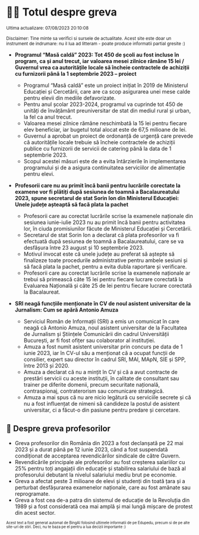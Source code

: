 # 👩‍🏫 Totul despre greva
<sub>Ultima actualizare: 07/08/2023 20:10:08</sub>

<sub>Disclaimer: Tine minte sa verifici si sursele de actualitate. Acest site este doar un instrument de indrumare: nu il lua ad litteram - poate produce informatii partial gresite :)</sub>

- **Programul “Masă caldă” 2023: Tot 450 de școli au fost incluse în program, ca și anul trecut, iar valoarea mesei zilnice rămâne 15 lei / Guvernul vrea ca autoritățile locale să încheie contractele de achiziții cu furnizorii până la 1 septembrie 2023 – proiect**
    - Programul “Masă caldă” este un proiect inițiat în 2019 de Ministerul Educației și Cercetării, care are ca scop asigurarea unei mese calde pentru elevii din mediile defavorizate.
    - Pentru anul școlar 2023-2024, programul va cuprinde tot 450 de unități de învățământ preuniversitar de stat din mediul rural și urban, la fel ca anul trecut.
    - Valoarea mesei zilnice rămâne neschimbată la 15 lei pentru fiecare elev beneficiar, iar bugetul total alocat este de 67,5 milioane de lei.
    - Guvernul a aprobat un proiect de ordonanță de urgență care prevede că autoritățile locale trebuie să încheie contractele de achiziții publice cu furnizorii de servicii de catering până la data de 1 septembrie 2023.
    - Scopul acestei măsuri este de a evita întârzierile în implementarea programului și de a asigura continuitatea serviciilor de alimentație pentru elevi.

- **Profesorii care nu au primit încă banii pentru lucrările corectate la examene vor fi plătiți după sesiunea de toamnă a Bacalaureatului 2023, spune secretarul de stat Sorin Ion din Ministerul Educației: Unele județe așteaptă să facă plata la pachet**
    - Profesorii care au corectat lucrările scrise la examenele naționale din sesiunea iunie-iulie 2023 nu au primit încă banii pentru activitatea lor, în ciuda promisiunilor făcute de Ministerul Educației și Cercetării.
    - Secretarul de stat Sorin Ion a declarat că plata profesorilor va fi efectuată după sesiunea de toamnă a Bacalaureatului, care se va desfășura între 23 august și 10 septembrie 2023.
    - Motivul invocat este că unele județe au preferat să aștepte să finalizeze toate procedurile administrative pentru ambele sesiuni și să facă plata la pachet, pentru a evita dubla raportare și verificare.
    - Profesorii care au corectat lucrările scrise la examenele naționale ar trebui să primească câte 15 lei pentru fiecare lucrare corectată la Evaluarea Națională și câte 25 de lei pentru fiecare lucrare corectată la Bacalaureat.

- **SRI neagă funcțiile menționate în CV de noul asistent universitar de la Jurnalism: Cum se apără Antonio Amuza**
    - Serviciul Român de Informații (SRI) a emis un comunicat în care neagă că Antonio Amuza, noul asistent universitar de la Facultatea de Jurnalism și Științele Comunicării din cadrul Universității București, ar fi fost ofițer sau colaborator al instituției.
    - Amuza a fost numit asistent universitar prin concurs pe data de 1 iunie 2023, iar în CV-ul său a menționat că a ocupat funcții de consilier, expert sau director în cadrul SRI, MAI, MApN, SIE și SPP, între 2013 și 2020.
    - Amuza a declarat că nu a mințit în CV și că a avut contracte de prestări servicii cu aceste instituții, în calitate de consultant sau trainer pe diferite domenii, precum securitate națională, contraspionaj, contraterorism sau comunicare strategică.
    - Amuza a mai spus că nu are nicio legătură cu serviciile secrete și că nu a fost influențat de nimeni să candideze la postul de asistent universitar, ci a făcut-o din pasiune pentru predare și cercetare.

## 🏫 Despre greva profesorilor
- Greva profesorilor din România din 2023 a fost declanșată pe 22 mai 2023 și a durat până pe 12 iunie 2023, când a fost suspendată condiționat de acceptarea revendicărilor sindicale de către Guvern.
- Revendicările principale ale profesorilor au fost creșterea salariilor cu 25% pentru toți angajații din educație și stabilirea salariului de bază al profesorului debutant la nivelul salariului mediu brut pe economie.
- Greva a afectat peste 3 milioane de elevi și studenți din toată țara și a perturbat desfășurarea examenelor naționale, care au fost amânate sau reprogramate.
- Greva a fost cea de-a patra din sistemul de educație de la Revoluția din 1989 și a fost considerată cea mai amplă și mai lungă mișcare de protest din acest sector.


<sub><sub>Acest text a fost generat automat de BingAI folosind ultimele informatii de pe Edupedu, precum si de pe alte site-uri de stiri. Deci, nu te baza pe el pentru a lua decizii importante :)</sub></sub>